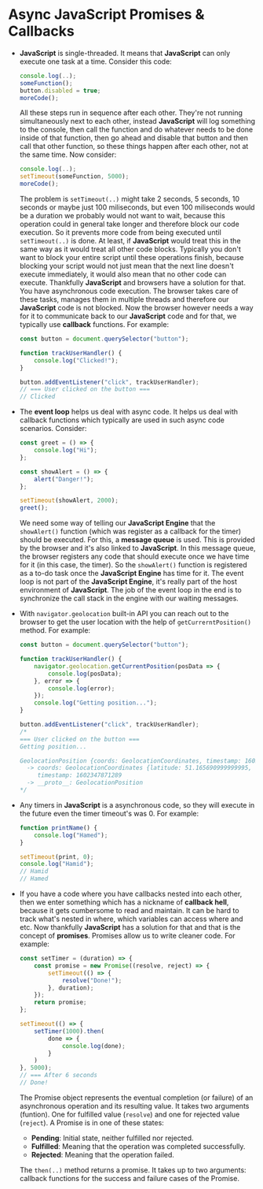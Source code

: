 # Async **JavaScript** Promises & Callbacks

- **JavaScript** is single-threaded. It means that **JavaScript** can only execute one task at a time. Consider this code:

    ```js
    console.log(..);
    someFunction();
    button.disabled = true;
    moreCode();
    ```

    All these steps run in sequence after each other. They're not running simultaneously next to each other, instead **JavaScript** will log something to the console, then call the function and do whatever needs to be done inside of that function, then go ahead and disable that button and then call that other function, so these things happen after each other, not at the same time. Now consider:

    ```js
    console.log(..);
    setTimeout(someFunction, 5000);
    moreCode();
    ```

    The problem is `setTimeout(..)` might take 2 seconds, 5 seconds, 10 seconds or maybe just 100 miliseconds, but even 100 miliseconds would be a duration we probably would not want to wait, because this operation could in general take longer and therefore block our code execution. So it prevents more code from being executed until `setTimeout(..)` is done. At least, if **JavaScript** would treat this in the same way as it would treat all other code blocks. Typically you don't want to block your entire script until these operations finish, because blocking your script would not just mean that the next line doesn't execute immediately, it would also mean that no other code can execute. Thankfully **JavaScript** and browsers have a solution for that. You have asynchronous code execution. The browser takes care of these tasks, manages them in multiple threads and therefore our **JavaScript** code is not blocked. Now the browser however needs a way for it to communicate back to our **JavaScript** code and for that, we typically use **callback** functions. For example:

    ```js
    const button = document.querySelector("button");

    function trackUserHandler() {
        console.log("Clicked!");
    }

    button.addEventListener("click", trackUserHandler);
    // === User clicked on the button ===
    // Clicked
    ```

- The **event loop** helps us deal with async code. It helps us deal with callback functions which typically are used in such async code scenarios. Consider:

    ```js
    const greet = () => {
        console.log("Hi");
    };

    const showAlert = () => {
        alert("Danger!");
    };

    setTimeout(showAlert, 2000);
    greet();
    ```

    We need some way of telling our **JavaScript Engine** that the `showAlert()` function (which was register as a callback for the timer) should be executed. For this, a **message queue** is used. This is provided by the browser and it's also linked to **JavaScript**. In this message queue, the browser registers any code that should execute once we have time for it (in this case, the timer). So the `showAlert()` function is registered as a to-do task once the **JavaScript Engine** has time for it. The event loop is not part of the **JavaScript Engine**, it's really part of the host environment of **JavaScript**. The job of the event loop in the end is to synchronize the call stack in the engine with our waiting messages.
- With `navigator.geolocation` built-in API you can reach out to the browser to get the user location with the help of `getCurrerntPosition()` method. For example:

    ```js
    const button = document.querySelector("button");

    function trackUserHandler() {
        navigator.geolocation.getCurrentPosition(posData => {
            console.log(posData);
        }, error => {
            console.log(error);
        });
        console.log("Getting position...");
    }

    button.addEventListener("click", trackUserHandler);
    /*
    === User clicked on the button ===
    Getting position...

    GeolocationPosition {coords: GeolocationCoordinates, timestamp: 1602347871289}
      -> coords: GeolocationCoordinates {latitude: 51.165690999999995, longitude: 10.451526, altitude: null, accuracy: 272909, altitudeAccuracy: null, …}
         timestamp: 1602347871289
      -> __proto__: GeolocationPosition
    */
    ```

- Any timers in **JavaScript** is a asynchronous code, so they will execute in the future even the timer timeout's was 0. For example:

    ```js
    function printName() {
        console.log("Hamed");
    }

    setTimeout(print, 0);
    console.log("Hamid");
    // Hamid
    // Hamed
    ```

- If you have a code where you have callbacks nested into each other, then we enter something which has a nickname of **callback hell**, because it gets cumbersome to read and maintain. It can be hard to track what's nested in where, which variables can access where and etc. Now thankfully **JavaScript** has a solution for that and that is the concept of **promises**. Promises allow us to write cleaner code. For example:

    ```js
    const setTimer = (duration) => {
        const promise = new Promise((resolve, reject) => {
            setTimeout(() => {
                resolve("Done!");
            }, duration);
        });
        return promise;
    };

    setTimeout(() => {
        setTimer(1000).then(
            done => {
                console.log(done);
            }
        )
    }, 5000);
    // === After 6 seconds
    // Done!
    ```

    The Promise object represents the eventual completion (or failure) of an asynchronous operation and its resulting value. It takes two arguments (funtion). One for fulfilled value (`resolve`) and one for rejected value (`reject`). A Promise is in one of these states:

  - **Pending**: Initial state, neither fulfilled nor rejected.
  - **Fulfilled**: Meaning that the operation was completed successfully.
  - **Rejected**: Meaning that the operation failed.
  
  The `then(..)` method returns a promise. It takes up to two arguments: callback functions for the success and failure cases of the Promise.
